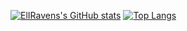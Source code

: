 [![ElIRavens's GitHub stats](github-readme-stats-nine-roan-30.vercel.app/api?username=eliaraven&theme=github_dark&show_icons=true)](https://github.com/EliaRaven)
[![Top Langs](github-readme-stats-nine-roan-30.vercel.app/api/top-langs/?username=eliaraven&layout=compact&theme=github_dark&show_icons=true)](https://github.com/EliaRaven)
<!--
**EliaRaven/EliaRaven** is a ✨ _special_ ✨ repository because its `README.md` (this file) appears on your GitHub profile.

Here are some ideas to get you started:

- 🔭 I’m currently working on ...
- 🌱 I’m currently learning ...
- 👯 I’m looking to collaborate on ...
- 🤔 I’m looking for help with ...
- 💬 Ask me about ...
- 📫 How to reach me: ...
- 😄 Pronouns: ...
- ⚡ Fun fact: ...
-->
